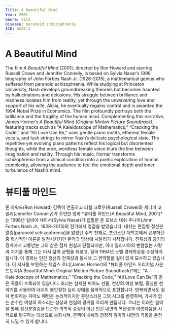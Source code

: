 ```yaml
---
Title: A Beautiful Mind
Year: 2001
Genre: Film
Disease: paranoid schizophrenia
ICD: 6A20.Z
---
```


# A Beautiful Mind

The film *A Beautiful Mind* (2001), directed by Ron Howard and starring Russell Crowe and Jennifer Connelly, is based on Sylvia Nasar’s 1998 biography of John Forbes Nash Jr. (1928–2015), a mathematical genius who suffered from paranoid schizophrenia. While studying at Princeton University, Nash develops groundbreaking theories but becomes haunted by hallucinations and delusions. His struggle between brilliance and madness isolates him from reality, yet through the unwavering love and support of his wife, Alicia, he eventually regains control and is awarded the 1994 Nobel Prize in Economics. The film profoundly portrays both the brilliance and the fragility of the human mind. Complementing this narrative, James Horner’s *A Beautiful Mind (Original Motion Picture Soundtrack)*, featuring tracks such as “A Kaleidoscope of Mathematics,” “Cracking the Code,” and “All Love Can Be,” uses gentle piano motifs, ethereal female vocals, and lush strings to mirror Nash’s delicate psychological state. The repetitive yet evolving piano patterns reflect his logical but disoriented thoughts, while the pure, wordless female voice blurs the line between imagination and reality. Through his music, Horner transforms schizophrenia from a clinical condition into a poetic exploration of human complexity, allowing the audience to feel the emotional depth and inner turbulence of Nash’s mind.


# 뷰티풀 마인드
론 하워드(Ron Howard) 감독이 연출하고 러셀 크로우(Russell Crowe)와 제니퍼 코넬리(Jennifer Connelly)가 주연한 영화 *뷰티풀 마인드(A Beautiful Mind, 2001)*는 1998년 실비아 네이서(Sylvia Nasar)가 집필한 존 포브스 내쉬 주니어(John Forbes Nash Jr., 1928–2015)의 전기에서 영감을 받았습니다. 내쉬는 편집형 정신분열증(paranoid schizophrenia)을 앓았던 수학 천재로, 프린스턴 대학교에서 공부하던 중 혁신적인 이론을 발전시키지만 환각과 망상에 시달리기 시작합니다. 천재성과 광기의 경계에서 고통받는 그의 삶은 점차 현실과 단절되지만, 아내 알리시아의 변함없는 사랑과 지지를 통해 그는 다시 삶의 균형을 되찾고, 결국 1994년 노벨 경제학상을 수상하게 됩니다. 이 영화는 인간 정신의 천재성과 동시에 그 연약함을 깊이 있게 묘사하고 있습니다. 이 서사를 보완하는 제임스 호너(James Horner)의 *뷰티풀 마인드 오리지널 사운드트랙(A Beautiful Mind: Original Motion Picture Soundtrack)*에는 “A Kaleidoscope of Mathematics,” “Cracking the Code,” “All Love Can Be”와 같은 곡들이 수록되어 있습니다. 호너는 섬세한 피아노 선율, 천상의 여성 보컬, 풍성한 현악기를 사용하여 내쉬의 불안정한 심리 상태를 음악적으로 표현합니다. 반복되면서도 점차 변화하는 피아노 패턴은 논리적이지만 혼란스러운 그의 사고를 반영하며, 가사가 없는 순수한 여성의 목소리는 상상과 현실의 경계를 흐리게 만듭니다. 호너는 이러한 음악을 통해 정신분열증을 단순한 의학적 증상이 아닌 인간 내면의 복잡성과 아름다움을 시적으로 탐구하는 대상으로 승화시켜, 관객이 내쉬의 감정적 깊이와 내면의 격동을 온전히 느낄 수 있게 합니다.
